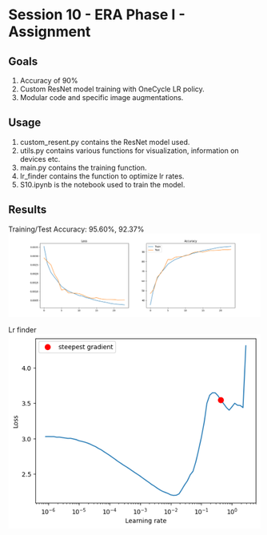 # Session 10 - ERA Phase I - Assignment 

## Goals 
1. Accuracy of 90% 
2. Custom ResNet model training with OneCycle LR policy. 
3. Modular code and specific image augmentations. 

## Usage 
1. custom_resent.py contains the ResNet model used. 
2. utils.py contains various functions for visualization, information on devices etc. 
3. main.py contains the training function.
4. lr_finder contains the function to optimize lr rates. 
3. S10.ipynb is the notebook used to train the model. 

## Results 

Training/Test Accuracy: 95.60%, 92.37%
![Loss](./results/Loss.png)

Lr finder
![lr](./results/lr.png)